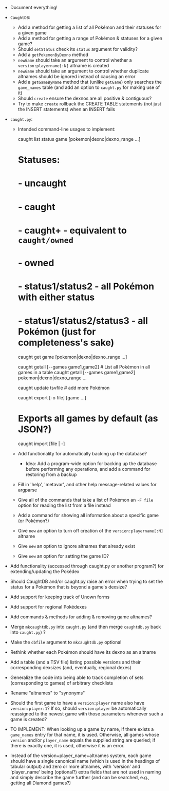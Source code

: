 - Document everything!
- `CaughtDB`:
    - Add a method for getting a list of all Pokémon and their statuses for a
      given game
    - Add a method for getting a range of Pokémon & statuses for a given game?
    - Should `setStatus` check its `status` argument for validity?
    - Add a `getPokemonByDexno` method
    - `newGame` should take an argument to control whether a
      `version:playername[:N]` altname is created
    - `newGame` should take an argument to control whether duplicate altnames
      should be ignored instead of causing an error
    - Add a `getGameByName` method that (unlike `getGame`) only searches the
      `game_names` table (and add an option to `caught.py` for making use of
      it)
    - Should `create` ensure the dexnos are all positive & contiguous?
    - Try to make `create` rollback the CREATE TABLE statements (not just the
      INSERT statements) when an INSERT fails

- `caught.py`:
    - Intended command-line usages to implement:

        caught list status game [pokemon|dexno|dexno_range ...]
        # Statuses:
        # - uncaught
        # - caught
        # - caught+ - equivalent to `caught/owned`
        # - owned
        # - status1/status2 - all Pokémon with either status
        # - status1/status2/status3 - all Pokémon (just for completeness's sake)

        caught get game [pokemon|dexno|dexno_range ...]

        caught getall [--games game1,game2]  # List all Pokémon in all games in a table
        caught getall [--games game1,game2] pokemon|dexno|dexno_range ...

        caught update tsvfile  # add more Pokémon

        caught export [-o file] [game ...]
        # Exports all games by default (as JSON?)

        caught import [file | -]

    - Add functionality for automatically backing up the database?
        - Idea: Add a program-wide option for backing up the database before
          performing any operations, and add a command for restoring from a
          backup
    - Fill in 'help', 'metavar', and other help message-related values for
      argparse
    - Give all of the commands that take a list of Pokémon an `-F file` option
      for reading the list from a file instead
    - Add a command for showing all information about a specific game (or
      Pokémon?)
    - Give `new` an option to turn off creation of the `version:playername[:N]`
      altname
    - Give `new` an option to ignore altnames that already exist
    - Give `new` an option for setting the game ID?

- Add functionality (accessed through caught.py or another program?) for
  extending/updating the Pokédex
- Should CaughtDB and/or caught.py raise an error when trying to set the status
  for a Pokémon that is beyond a game's dexsize?
- Add support for keeping track of Unown forms
- Add support for regional Pokédexes
- Add commands & methods for adding & removing game altnames?
- Merge `mkcaughtdb.py` into `caught.py` (and then merge `caughtdb.py` back
  into `caught.py`) ?
- Make the `dbfile` argument to `mkcaughtdb.py` optional
- Rethink whether each Pokémon should have its dexno as an altname
- Add a table (and a TSV file) listing possible versions and their
  corresponding dexsizes (and, eventually, regional dexes)
- Generalize the code into being able to track completion of sets
  (corresponding to games) of arbitrary checklists
- Rename "altnames" to "synonyms"
- Should the first game to have a `version:player` name also have
  `version:player:1`?  If so, should `version:player` be automatically
  reassigned to the newest game with those parameters whenever such a game is
  created?
- TO IMPLEMENT: When looking up a game by name, if there exists a `game_names`
  entry for that name, it is used.  Otherwise, all games whose `version` and/or
  `player_name` equals the supplied string are queried; if there is exactly
  one, it is used, otherwise it is an error.
- Instead of the version+player_name+altnames system, each game should have a
  single canonical name (which is used in the headings of tabular output) and
  zero or more altnames, with 'version' and 'player_name' being (optional?)
  extra fields that are not used in naming and simply describe the game further
  (and can be searched, e.g., getting all Diamond games?)
